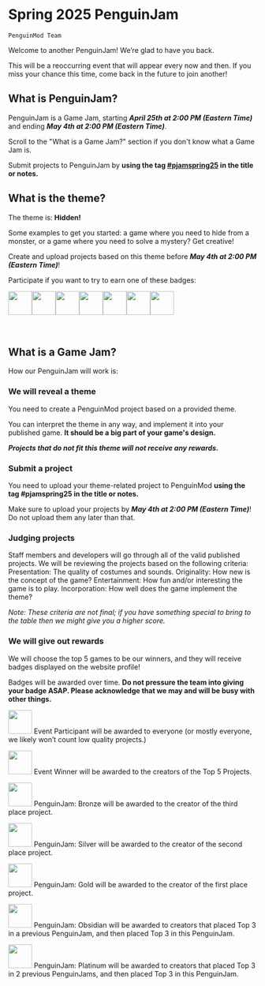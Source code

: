 # Spring 2025 PenguinJam

<!-- Try not to touch the ```host or ```collab sections, they are direct user links -->
<!-- You should translate ```warning sections though. -->
```host
PenguinMod Team
```

Welcome to another PenguinJam! We’re glad to have you back.

This will be a reoccurring event that will appear every now and then. If you miss your chance this time, come back in the future to join another!

## What is PenguinJam?
PenguinJam is a Game Jam, starting ***April 25th at 2:00 PM (Eastern Time)*** and ending ***May 4th at 2:00 PM (Eastern Time)***.

Scroll to the "What is a Game Jam?" section if you don't know what a Game Jam is.

Submit projects to PenguinJam by **using the tag [#pjamspring25](/search?q=%pjamspring25) in the title or notes.**

## What is the theme?
The theme is: **Hidden!**

Some examples to get you started: a game where you need to hide from a monster, or a game where you need to solve a mystery? Get creative!

Create and upload projects based on this theme before ***May 4th at 2:00 PM (Eastern Time)***!

Participate if you want to try to earn one of these badges:
<div style="display:flex;flex-direction:row">
    <img src="https://penguinmod.com/badges/participant.png" width="48"></img>
    <img src="https://penguinmod.com/badges/eventwinner.png" width="48"></img>
    <img src="https://penguinmod.com/badges/penguinjambronze.png" width="48"></img>
    <img src="https://penguinmod.com/badges/penguinjamsilver.png" width="48"></img>
    <img src="https://penguinmod.com/badges/penguinjamgold.png" width="48"></img>
    <img src="https://penguinmod.com/badges/penguinjamobsidian.png" width="48"></img>
    <img src="https://penguinmod.com/badges/penguinjamplatinum.png" width="48"></img>
</div>
<br></br>

## What is a Game Jam?
How our PenguinJam will work is:

### We will reveal a theme
You need to create a PenguinMod project based on a provided theme.

You can interpret the theme in any way, and implement it into your published game. **It should be a big part of your game's design.**

***Projects that do not fit this theme will not receive any rewards.***

### Submit a project
You need to upload your theme-related project to PenguinMod **using the tag #pjamspring25 in the title or notes.**

Make sure to upload your projects by ***May 4th at 2:00 PM (Eastern Time)***! Do not upload them any later than that.

### Judging projects
Staff members and developers will go through all of the valid published projects. We will be reviewing the projects based on the following criteria:
Presentation: The quality of costumes and sounds.
Originality: How new is the concept of the game?
Entertainment: How fun and/or interesting the game is to play.
Incorporation: How well does the game implement the theme?

*Note: These criteria are not final; if you have something special to bring to the table then we might give you a higher score.*

### We will give out rewards
We will choose the top 5 games to be our winners, and they will receive badges displayed on the website profile!

Badges will be awarded over time. **Do not pressure the team into giving your badge ASAP. Please acknowledge that we may and will be busy with other things.**

<img src="https://penguinmod.com/badges/participant.png" width="48"></img>
Event Participant will be awarded to everyone (or mostly everyone, we likely won’t count low quality projects.)

<img src="https://penguinmod.com/badges/eventwinner.png" width="48"></img>
Event Winner will be awarded to the creators of the Top 5 Projects.

<img src="https://penguinmod.com/badges/penguinjambronze.png" width="48"></img>
PenguinJam: Bronze will be awarded to the creator of the third place project.

<img src="https://penguinmod.com/badges/penguinjamsilver.png" width="48"></img>
PenguinJam: Silver will be awarded to the creator of the second place project.

<img src="https://penguinmod.com/badges/penguinjamgold.png" width="48"></img>
PenguinJam: Gold will be awarded to the creator of the first place project.

<img src="https://penguinmod.com/badges/penguinjamobsidian.png" width="48"></img>
PenguinJam: Obsidian will be awarded to creators that placed Top 3 in a previous PenguinJam, and then placed Top 3 in this PenguinJam.

<img src="https://penguinmod.com/badges/penguinjamplatinum.png" width="48"></img>
PenguinJam: Platinum will be awarded to creators that placed Top 3 in 2 previous PenguinJams, and then placed Top 3 in this PenguinJam.
